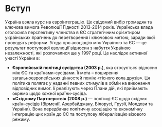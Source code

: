 # Вступ

Україна взяла курс на євроінтеграцію. Це свідомий вибір громадян та ключова вимога Революції Гідності 2013-2014 років. Українська влада оголосила перспективу членства в ЄС стратегічним орієнтиром українських прагнень до перетворення і ключовою метою, заради якої проводять реформи. Угода про асоціацію між Україною та ЄС — це результат поступової еволюції відносин з набуття Україною незалежності, які розпочалися ще у 1997 році. Це наслідок активної участі України в:

*  **Європейській політиці сусідства \(2003 р.\)**, яка стосується відносин між ЄС та країнами-сусідами. Її мета – поширення загальноєвропейських цінностей поміж «тісного кола друзів». Ця політика полягає у наданні певних стимулів в обмін на виконання відповідних вимог. Її реалізують через Плани дій, які приймають окремо щодо кожної країни-сусіда.
*  **«Східному Партнерстві» \(2008 р.\)** — політиці ЄС щодо східних країн–сусідів \(Вірменії, Азербайджану, Білорусі, Грузії, Молдови та України\). Вона передбачає політичну асоціацію та економічну інтеграцію цих країн до ЄС та поступову лібералізацію візового режиму.

